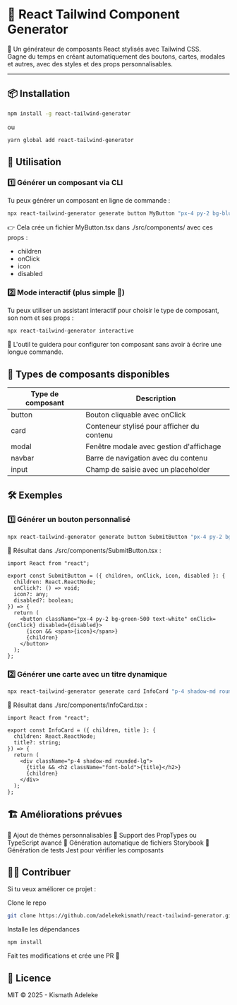 # 🎨 React Tailwind Component Generator  

🚀 Un générateur de composants React stylisés avec Tailwind CSS.  
Gagne du temps en créant automatiquement des boutons, cartes, modales et autres, avec des styles et des props personnalisables.

---

## 📦 Installation  

```sh
npm install -g react-tailwind-generator
```
ou 
```sh
yarn global add react-tailwind-generator
```




## 🚀 Utilisation
### 1️⃣ Générer un composant via CLI
Tu peux générer un composant en ligne de commande :

```sh
npx react-tailwind-generator generate button MyButton "px-4 py-2 bg-blue-500 text-white" icon disabled
```

👉 Cela crée un fichier MyButton.tsx dans ./src/components/ avec ces props :
 - children
 - onClick
 - icon
 - disabled




 ### 2️⃣ Mode interactif (plus simple 📌)
Tu peux utiliser un assistant interactif pour choisir le type de composant, son nom et ses props :

```sh
npx react-tailwind-generator interactive
```

🔹 L'outil te guidera pour configurer ton composant sans avoir à écrire une longue commande.



## 🎨 Types de composants disponibles

| Type de composant | Description |
|-------------------|-------------|
| button            | Bouton cliquable avec onClick |
| card              | Conteneur stylisé pour afficher du contenu |
| modal             | Fenêtre modale avec gestion d'affichage |
| navbar            | Barre de navigation avec du contenu |
| input             | Champ de saisie avec un placeholder |




## 🛠 Exemples
### 1️⃣ Générer un bouton personnalisé


```sh
npx react-tailwind-generator generate button SubmitButton "px-4 py-2 bg-green-500 text-white" icon disabled
```

📌 Résultat dans ./src/components/SubmitButton.tsx :

```tsx
import React from "react";

export const SubmitButton = ({ children, onClick, icon, disabled }: { 
  children: React.ReactNode; 
  onClick?: () => void; 
  icon?: any; 
  disabled?: boolean; 
}) => {
  return (
    <button className="px-4 py-2 bg-green-500 text-white" onClick={onClick} disabled={disabled}>
      {icon && <span>{icon}</span>}
      {children}
    </button>
  );
};

```





### 2️⃣ Générer une carte avec un titre dynamique

```sh
npx react-tailwind-generator generate card InfoCard "p-4 shadow-md rounded-lg" title
```

📌 Résultat dans ./src/components/InfoCard.tsx :

```tsx
import React from "react";

export const InfoCard = ({ children, title }: { 
  children: React.ReactNode; 
  title?: string; 
}) => {
  return (
    <div className="p-4 shadow-md rounded-lg">
      {title && <h2 className="font-bold">{title}</h2>}
      {children}
    </div>
  );
};

```




## 🏗 Améliorations prévues
🔹 Ajout de thèmes personnalisables
🔹 Support des PropTypes ou TypeScript avancé
🔹 Génération automatique de fichiers Storybook
🔹 Génération de tests Jest pour vérifier les composants




## 👨‍💻 Contribuer
Si tu veux améliorer ce projet :

Clone le repo
```sh
git clone https://github.com/adelekekismath/react-tailwind-generator.git
```

Installe les dépendances
```sh
npm install
```




Fait tes modifications et crée une PR 🚀



## 📜 Licence
MIT © 2025 - Kismath Adeleke


